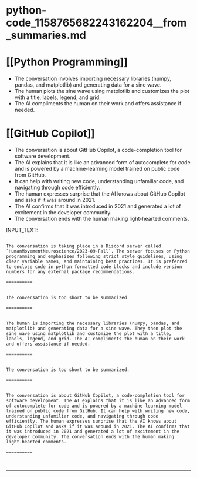 # python-code_1158765682243162204__from_summaries.md

# [[Python Programming]]
- The conversation involves importing necessary libraries (numpy, pandas, and matplotlib) and generating data for a sine wave.
- The human plots the sine wave using matplotlib and customizes the plot with a title, labels, legend, and grid.
- The AI compliments the human on their work and offers assistance if needed.

# [[GitHub Copilot]]
- The conversation is about GitHub Copilot, a code-completion tool for software development.
- The AI explains that it is like an advanced form of autocomplete for code and is powered by a machine-learning model trained on public code from GitHub.
- It can help with writing new code, understanding unfamiliar code, and navigating through code efficiently.
- The human expresses surprise that the AI knows about GitHub Copilot and asks if it was around in 2021.
- The AI confirms that it was introduced in 2021 and generated a lot of excitement in the developer community.
- The conversation ends with the human making light-hearted comments.

INPUT_TEXT:

```

The conversation is taking place in a Discord server called `HumanMovementNeuroscience/2023-09-Fall`. The server focuses on Python programming and emphasizes following strict style guidelines, using clear variable names, and maintaining best practices. It is preferred to enclose code in python formatted code blocks and include version numbers for any external package recommendations.

==========


The conversation is too short to be summarized.

==========


The human is importing the necessary libraries (numpy, pandas, and matplotlib) and generating data for a sine wave. They then plot the sine wave using matplotlib and customize the plot with a title, labels, legend, and grid. The AI compliments the human on their work and offers assistance if needed.

==========


The conversation is too short to be summarized.

==========


The conversation is about GitHub Copilot, a code-completion tool for software development. The AI explains that it is like an advanced form of autocomplete for code and is powered by a machine-learning model trained on public code from GitHub. It can help with writing new code, understanding unfamiliar code, and navigating through code efficiently. The human expresses surprise that the AI knows about GitHub Copilot and asks if it was around in 2021. The AI confirms that it was introduced in 2021 and generated a lot of excitement in the developer community. The conversation ends with the human making light-hearted comments.

==========



```

___

